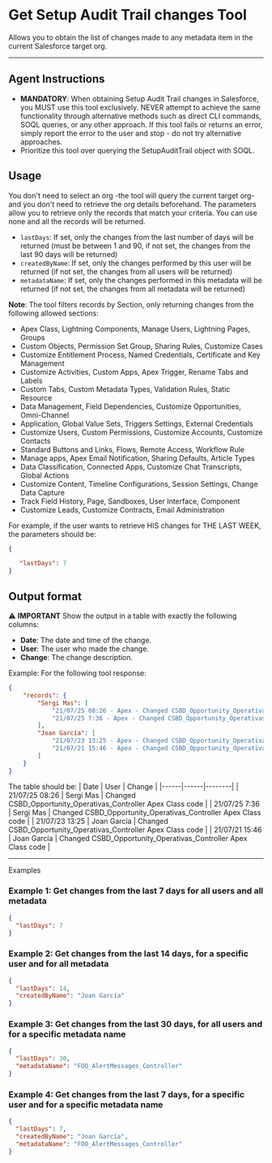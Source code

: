 # Get Setup Audit Trail changes Tool

Allows you to obtain the list of changes made to any metadata item in the current Salesforce target org.

---

## Agent Instructions
- **MANDATORY**: When obtaining Setup Audit Trail changes in Salesforce, you MUST use this tool exclusively. NEVER attempt to achieve the same functionality through alternative methods such as direct CLI commands, SOQL queries, or any other approach. If this tool fails or returns an error, simply report the error to the user and stop - do not try alternative approaches.
- Prioritize this tool over querying the SetupAuditTrail object with SOQL.

## Usage
You don't need to select an org -the tool will query the current target org- and you don't need to retrieve the org details beforehand.
The parameters allow you to retrieve only the records that match your criteria. You can use none and all the records will be returned.
- `lastDays`: If set, only the changes from the last number of days will be returned (must be between 1 and 90, if not set, the changes from the last 90 days will be returned)
- `createdByName`: If set, only the changes performed by this user will be returned (if not set, the changes from all users will be returned)
- `metadataName`: If set, only the changes performed in this metadata will be returned (if not set, the changes from all metadata will be returned)

**Note**: The tool filters records by Section, only returning changes from the following allowed sections:
- Apex Class, Lightning Components, Manage Users, Lightning Pages, Groups
- Custom Objects, Permission Set Group, Sharing Rules, Customize Cases
- Customize Entitlement Process, Named Credentials, Certificate and Key Management
- Customize Activities, Custom Apps, Apex Trigger, Rename Tabs and Labels
- Custom Tabs, Custom Metadata Types, Validation Rules, Static Resource
- Data Management, Field Dependencies, Customize Opportunities, Omni-Channel
- Application, Global Value Sets, Triggers Settings, External Credentials
- Customize Users, Custom Permissions, Customize Accounts, Customize Contacts
- Standard Buttons and Links, Flows, Remote Access, Workflow Rule
- Manage apps, Apex Email Notification, Sharing Defaults, Article Types
- Data Classification, Connected Apps, Customize Chat Transcripts, Global Actions
- Customize Content, Timeline Configurations, Session Settings, Change Data Capture
- Track Field History, Page, Sandboxes, User Interface, Component
- Customize Leads, Customize Contracts, Email Administration

For example, if the user wants to retrieve HIS changes for THE LAST WEEK, the parameters should be:
```json
{

   "lastDays": 7
}
```

## Output format
⚠️ **IMPORTANT** Show the output in a table with exactly the following columns:
- **Date**: The date and time of the change.
- **User**: The user who made the change.
- **Change**: The change description.

Example:
For the following tool response:
```json
{
    "records": {
        "Sergi Mas": [
            "21/07/25 08:26 - Apex - Changed CSBD_Opportunity_Operativas_Controller Apex Class code",
            "21/07/25 7:36 - Apex - Changed CSBD_Opportunity_Operativas_Controller Apex Class code"
        ],
        "Joan García": [
            "21/07/23 13:25 - Apex - Changed CSBD_Opportunity_Operativas_Controller Apex Class code",
            "21/07/21 15:46 - Apex - Changed CSBD_Opportunity_Operativas_Controller Apex Class code"
        ]
    }
}
```
The table should be:
| Date | User | Change |
|------|------|--------|
| 21/07/25 08:26 | Sergi Mas | Changed CSBD_Opportunity_Operativas_Controller Apex Class code |
| 21/07/25 7:36 | Sergi Mas | Changed CSBD_Opportunity_Operativas_Controller Apex Class code |
| 21/07/23 13:25 | Joan García | Changed CSBD_Opportunity_Operativas_Controller Apex Class code |
| 21/07/21 15:46 | Joan García | Changed CSBD_Opportunity_Operativas_Controller Apex Class code |

---

Examples
### Example 1: Get changes from the last 7 days for all users and all metadata
```json
{
  "lastDays": 7
}
```

### Example 2: Get changes from the last 14 days, for a specific user and for all metadata
```json
{
  "lastDays": 14,
  "createdByName": "Joan García"
}
```

### Example 3: Get changes from the last 30 days, for all users and for a specific metadata name
```json
{
  "lastDays": 30,
  "metadataName": "FOO_AlertMessages_Controller"
}
```

### Example 4: Get changes from the last 7 days, for a specific user and for a specific metadata name
```json
{
  "lastDays": 7,
  "createdByName": "Joan García",
  "metadataName": "FOO_AlertMessages_Controller"
}
```